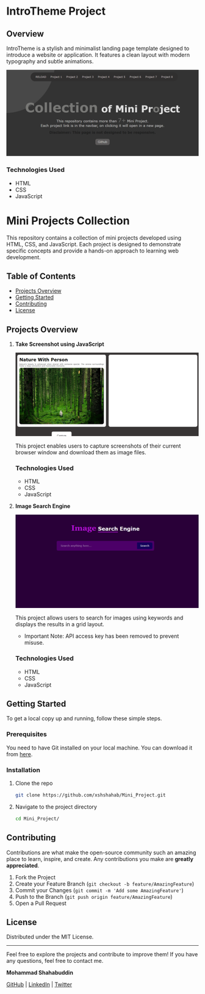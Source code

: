 ﻿# IntroTheme Project
## Overview

IntroTheme is a stylish and minimalist landing page template designed to introduce a website or application. It features a clean layout with modern typography and subtle animations.

![IntroTheme Preview](https://github.com/xshshahab/Mini_Project/blob/main/Themes/IntroTheme.png)

### Technologies Used

- HTML
- CSS
- JavaScript

# Mini Projects Collection

This repository contains a collection of mini projects developed using HTML, CSS, and JavaScript. Each project is designed to demonstrate specific concepts and provide a hands-on approach to learning web development.

## Table of Contents

- [Projects Overview](#projects-overview)
- [Getting Started](#getting-started)
- [Contributing](#contributing)
- [License](#license)

## Projects Overview
1. **Take Screenshot using JavaScript**

   ![Screenshot Capture Tool](https://github.com/xshshahab/Mini_Project/blob/main/Themes/ProjectOneTheme.png)

   This project enables users to capture screenshots of their current browser window and download them as image files.

   ### Technologies Used

   - HTML
   - CSS
   - JavaScript

2. **Image Search Engine**

   ![Image Search Engine Preview](https://github.com/xshshahab/Mini_Project/blob/main/Themes/ProjectTwoTheme.png)

   This project allows users to search for images using keywords and displays the results in a grid layout.
   - Important Note: API access key has been removed to prevent misuse.

   ### Technologies Used

   - HTML
   - CSS
   - JavaScript

## Getting Started

To get a local copy up and running, follow these simple steps.

### Prerequisites

You need to have Git installed on your local machine. You can download it from [here](https://git-scm.com/).

### Installation

1. Clone the repo
    ```sh
    git clone https://github.com/xshshahab/Mini_Project.git
    ```
2. Navigate to the project directory
    ```sh
    cd Mini_Project/
    ```

## Contributing

Contributions are what make the open-source community such an amazing place to learn, inspire, and create. Any contributions you make are **greatly appreciated**.

1. Fork the Project
2. Create your Feature Branch (`git checkout -b feature/AmazingFeature`)
3. Commit your Changes (`git commit -m 'Add some AmazingFeature'`)
4. Push to the Branch (`git push origin feature/AmazingFeature`)
5. Open a Pull Request

## License

Distributed under the MIT License.

---

Feel free to explore the projects and contribute to improve them! If you have any questions, feel free to contact me.

**Mohammad Shahabuddin**

[GitHub](https://github.com/xshshahab) | [LinkedIn](https://linkedin.com/in/mdshahabuddin82) | [Twitter](https://twitter.com/xsh_shahab)
